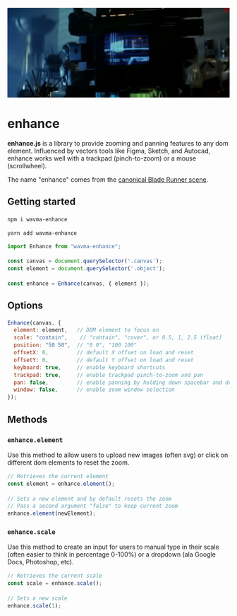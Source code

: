 ![Image of Enhance](enhance.png)

# enhance

**enhance.js** is a library to provide zooming and panning features to any dom element. Influenced by vectors tools like Figma, Sketch, and Autocad, enhance works well with a trackpad (pinch-to-zoom) or a mouse (scrollwheel).

The name "enhance" comes from the [canonical Blade Runner scene](https://www.youtube.com/watch?v=hHwjceFcF2Q).

## Getting started

`npm i wavma-enhance`

`yarn add wavma-enhance`

```javascript
import Enhance from "wavma-enhance";

const canvas = document.querySelector('.canvas');
const element = document.querySelector('.object');

const enhance = Enhance(canvas, { element });
```

## Options

```javascript
Enhance(canvas, { 
  element: element,   // DOM element to focus on
  scale: "contain",    // "contain", "cover", or 0.5, 1, 2.5 (float)
  position: "50 50",  // "0 0", "100 100" 
  offsetX: 0,         // default X offset on load and reset
  offsetY: 0,         // default Y offset on load and reset
  keyboard: true,     // enable keyboard shortcuts
  trackpad: true,     // enable trackpad pinch-to-zoom and pan
  pan: false,         // enable panning by holding down spacebar and dragging on canvas
  window: false,      // enable zoom window selection
});
```

## Methods

### `enhance.element`
Use this method to allow users to upload new images (often svg) or click on different dom elements to reset the zoom.

```javascript
// Retrieves the current element
const element = enhance.element();

// Sets a new element and by default resets the zoom
// Pass a second argument "false" to keep current zoom
enhance.element(newElement);
```

### `enhance.scale`
Use this method to create an input for users to manual type in their scale (often easier to think in percentage 0-100%) or a dropdown (ala Google Docs, Photoshop, etc). 

```javascript
// Retrieves the current scale
const scale = enhance.scale();

// Sets a new scale
enhance.scale(1);
```
